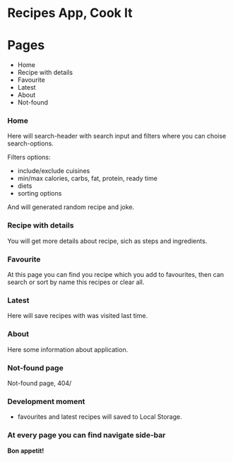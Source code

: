 # Recipes App, Cook It

# Pages

  - Home
  - Recipe with details
  - Favourite
  - Latest
  - About
  - Not-found 

### Home

Here will search-header with search input and filters where you can choise search-options. 

Filters options:
 - include/exclude cuisines
 - min/max calories, carbs, fat, protein, ready time
 - diets
 - sorting options

And will generated random recipe and joke.

### Recipe with details

You will get more details about recipe, sich as steps and ingredients.

### Favourite

At this page you can find you recipe which you add to favourites, then can search or sort by name this recipes or clear all.

### Latest

Here will save recipes with was visited last time.

### About

Here some information about application.

### Not-found page

Not-found page, 404/

### Development moment

 - favourites and latest recipes will saved to Local Storage.

### At every page you can find navigate side-bar

**Bon appetit!**